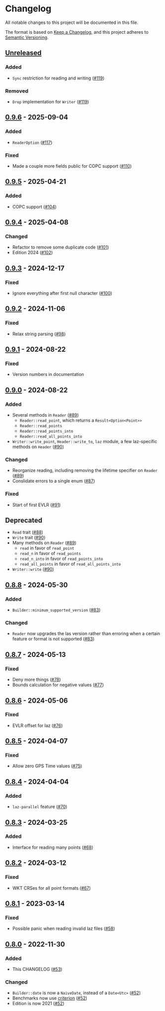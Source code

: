 # Changelog

All notable changes to this project will be documented in this file.

The format is based on [Keep a Changelog](https://keepachangelog.com/en/1.0.0/),
and this project adheres to [Semantic Versioning](https://semver.org/spec/v2.0.0.html).

## [Unreleased]

### Added

- `Sync` restriction for reading and writing ([#119](https://github.com/gadomski/las-rs/pull/119))

### Removed

- `Drop` implementation for `Writer` ([#119](https://github.com/gadomski/las-rs/pull/119))

## [0.9.6] - 2025-09-04

### Added

- `ReaderOption` ([#117](https://github.com/gadomski/las-rs/pull/104))

### Fixed

- Made a couple more fields public for COPC support ([#110](https://github.com/gadomski/las-rs/pull/110))

## [0.9.5] - 2025-04-21

### Added

- COPC support ([#104](https://github.com/gadomski/las-rs/pull/104))

## [0.9.4] - 2025-04-08

### Changed

- Refactor to remove some duplicate code ([#101](https://github.com/gadomski/las-rs/pull/101))
- Edition 2024 ([#102](https://github.com/gadomski/las-rs/pull/102))

## [0.9.3] - 2024-12-17

### Fixed

- Ignore everything after first null character ([#100](https://github.com/gadomski/las-rs/pull/100))

## [0.9.2] - 2024-11-06

### Fixed

- Relax string parsing ([#98](https://github.com/gadomski/las-rs/pull/98))

## [0.9.1] - 2024-08-22

### Fixed

- Version numbers in documentation

## [0.9.0] - 2024-08-22

### Added

- Several methods in `Reader` ([#89](https://github.com/gadomski/las-rs/pull/89))
  - `Reader::read_point`, which returns a `Result<Option<Point>>`
  - `Reader::read_points`
  - `Reader::read_points_into`
  - `Reader::read_all_points_into`
- `Writer::write_point`, `Header::write_to`, `laz` module, a few laz-specific methods on `Header` ([#90](https://github.com/gadomski/las-rs/pull/90))

### Changed

- Reorganize reading, including removing the lifetime specifier on `Reader` ([#89](https://github.com/gadomski/las-rs/pull/89))
- Conslidate errors to a single enum ([#87](https://github.com/gadomski/las-rs/pull/87))

### Fixed

- Start of first EVLR ([#91](https://github.com/gadomski/las-rs/pull/91))

## Deprecated

- `Read` trait ([#88](https://github.com/gadomski/las-rs/pull/88))
- `Write` trait ([#90](https://github.com/gadomski/las-rs/pull/90))
- Many methods on `Reader` ([#89](https://github.com/gadomski/las-rs/pull/89))
  - `read` in favor of `read_point`
  - `read_n` in favor of `read_points`
  - `read_n_into` in favor of `read_points_into`
  - `read_all_points` in favor of `read_all_points_into`
- `Writer::write` ([#90](https://github.com/gadomski/las-rs/pull/90))

## [0.8.8] - 2024-05-30

### Added

- `Builder::minimum_supported_version` ([#83](https://github.com/gadomski/las-rs/pull/83))

### Changed

- `Reader` now upgrades the las version rather than erroring when a certain feature or format is not supported ([#83](https://github.com/gadomski/las-rs/pull/83))

## [0.8.7] - 2024-05-13

### Fixed

- Deny more things ([#78](https://github.com/gadomski/las-rs/pull/78))
- Bounds calculation for negative values ([#77](https://github.com/gadomski/las-rs/pull/77))

## [0.8.6] - 2024-05-06

### Fixed

- EVLR offset for laz ([#76](https://github.com/gadomski/las-rs/pull/76))

## [0.8.5] - 2024-04-07

### Fixed

- Allow zero GPS Time values ([#75](https://github.com/gadomski/las-rs/pull/75))

## [0.8.4] - 2024-04-04

### Added

- `laz-parallel` feature ([#70](https://github.com/gadomski/las-rs/pull/70))

## [0.8.3] - 2024-03-25

### Added

- Interface for reading many points ([#68](https://github.com/gadomski/las-rs/pull/68))

## [0.8.2] - 2024-03-12

### Fixed

- WKT CRSes for all point formats ([#67](https://github.com/gadomski/las-rs/pull/67))

## [0.8.1] - 2023-03-14

### Fixed

- Possible panic when reading invalid laz files ([#58](https://github.com/gadomski/las-rs/pull/58))

## [0.8.0] - 2022-11-30

### Added

- This CHANGELOG ([#53](https://github.com/gadomski/las-rs/pull/53))

### Changed

- `Builder::date` is now a `NaiveDate`, instead of a `Date<Utc>` ([#52](https://github.com/gadomski/las-rs/pull/52))
- Benchmarks now use [criterion](https://github.com/bheisler/criterion.rs) ([#52](https://github.com/gadomski/las-rs/pull/52))
- Edition is now 2021 ([#52](https://github.com/gadomski/las-rs/pull/52))

[Unreleased]: https://github.com/gadomski/las-rs/compare/v0.9.6...HEAD
[0.9.6]: https://github.com/gadomski/las-rs/releases/compare/v0.9.5...v0.9.6
[0.9.5]: https://github.com/gadomski/las-rs/releases/compare/v0.9.4...v0.9.5
[0.9.4]: https://github.com/gadomski/las-rs/releases/compare/v0.9.3...v0.9.4
[0.9.3]: https://github.com/gadomski/las-rs/releases/compare/v0.9.2...v0.9.3
[0.9.2]: https://github.com/gadomski/las-rs/releases/compare/v0.9.1...v0.9.2
[0.9.1]: https://github.com/gadomski/las-rs/releases/compare/v0.9.0...v0.9.1
[0.9.0]: https://github.com/gadomski/las-rs/releases/compare/v0.8.8...v0.9.0
[0.8.8]: https://github.com/gadomski/las-rs/releases/compare/v0.8.7...v0.8.8
[0.8.7]: https://github.com/gadomski/las-rs/releases/compare/v0.8.6...v0.8.7
[0.8.6]: https://github.com/gadomski/las-rs/releases/compare/v0.8.5...v0.8.6
[0.8.5]: https://github.com/gadomski/las-rs/releases/compare/v0.8.4...v0.8.5
[0.8.4]: https://github.com/gadomski/las-rs/releases/compare/v0.8.3...v0.8.4
[0.8.3]: https://github.com/gadomski/las-rs/releases/compare/v0.8.2...v0.8.3
[0.8.2]: https://github.com/gadomski/las-rs/releases/compare/v0.8.1...v0.8.2
[0.8.1]: https://github.com/gadomski/las-rs/releases/compare/v0.8.0...v0.8.1
[0.8.0]: https://github.com/gadomski/las-rs/releases/compare/v0.7.8...v0.8.0

<!-- markdownlint-disable-file MD024 -->
